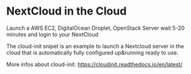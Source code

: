 NextCloud in the Cloud
=========

Launch a AWS EC2, DigitalOcean Droplet, OpenStack Server wait 5-20 minutes and login to your NextCloud

The cloud-init snipet is an example to launch a Nextcloud server in the cloud that is automatically fully configured up&running ready to use.

More infos about cloud-init: https://cloudinit.readthedocs.io/en/latest/
